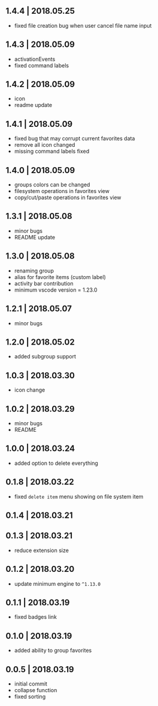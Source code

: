 
## 1.4.4 | 2018.05.25

- fixed file creation bug when user cancel file name input

## 1.4.3 | 2018.05.09

- activationEvents
- fixed command labels

## 1.4.2 | 2018.05.09

- icon
- readme update

## 1.4.1 | 2018.05.09

- fixed bug that may corrupt current favorites data
- remove all icon changed
- missing command labels fixed

## 1.4.0 | 2018.05.09

- groups colors can be changed
- filesystem operations in favorites view
- copy/cut/paste operations in favorites view

## 1.3.1 | 2018.05.08

- minor bugs
- README update

## 1.3.0 | 2018.05.08

- renaming group
- alias for favorite items (custom label)
- activity bar contribution
- minimum vscode version = 1.23.0

## 1.2.1 | 2018.05.07

- minor bugs

## 1.2.0 | 2018.05.02

- added subgroup support


## 1.0.3 | 2018.03.30

- icon change

## 1.0.2 | 2018.03.29

- minor bugs
- README

## 1.0.0 | 2018.03.24

- added option to delete everything

## 0.1.8 | 2018.03.22

- fixed `delete item` menu showing on file system item

## 0.1.4 | 2018.03.21

## 0.1.3 | 2018.03.21

- reduce extension size 

## 0.1.2 | 2018.03.20

- update minimum engine to `^1.13.0`

## 0.1.1 | 2018.03.19

- fixed badges link

## 0.1.0 | 2018.03.19

- added ability to group favorites


## 0.0.5 | 2018.03.19

- initial commit
- collapse function 
- fixed sorting
